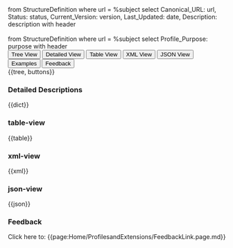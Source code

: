 <fql>
from
	StructureDefinition
where
	url = %subject
select
	Canonical_URL: url,
  Status: status,
  Current_Version: version,
  Last_Updated: date,
	Description: description
  with header 
</fql>

<div id="transpose">
</div>
<br>

<fql>
from
	StructureDefinition
where
	url = %subject
select
	Profile_Purpose: purpose
with header 
</fql>

<div class="tab fhirTree">
 <button class="tablinks active" onclick="openTab(event, 'tree-view')">Tree View</button>
  <button class="tablinks" onclick="openTab(event, 'detailed-view')">Detailed View</button>
   <button class="tablinks" onclick="openTab(event, 'table-view')">Table View</button>
   <button class="tablinks" onclick="openTab(event, 'xml-view')">XML View</button>
  <button class="tablinks" onclick="openTab(event, 'json-view')">JSON View</button>
  <button class="tablinks" onclick="openTab(event, 'Examples')">Examples</button>
  <button class="tablinks feedback" onclick="openTab(event, 'feedback')">Feedback</button>
</div>

<div id="tree-view" class="tabcontent expandedProfile" style="display:block">
{{tree, buttons}}
</div>

<div id="detailed-view" class="tabcontent">
  <h3>Detailed Descriptions</h3>
{{dict}}
</div>

<div id="table-view" class="tabcontent">
  <h3>table-view</h3>
{{table}}
</div>

<div id="xml-view" class="tabcontent">
  <h3>xml-view</h3>
{{xml}}
</div>

<div id="json-view" class="tabcontent">
  <h3>json-view</h3>
{{json}}
</div>


<div id="feedback" class="tabcontent">
  <h3>Feedback</h3>
Click here to: {{page:Home/ProfilesandExtensions/FeedbackLink.page.md}}
</div>